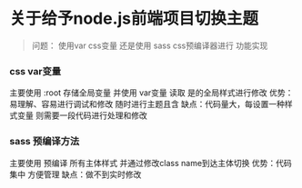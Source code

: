# 关于给予node.js前端项目切换主题

> 问题： 使用var css变量 还是使用 sass css预编译器进行 功能实现

### css var变量
主要使用 :root 存储全局变量 并使用 var变量 读取 是的全局样式进行修改
优势：易理解、容易进行调试和修改 随时进行主题且含
缺点：代码量大，每设置一种样式变量 则需要一段代码进行处理和修改

### sass 预编译方法
主要使用 预编译 所有主体样式 并通过修改class name到达主体切换
优势：代码集中 方便管理
缺点：做不到实时修改

